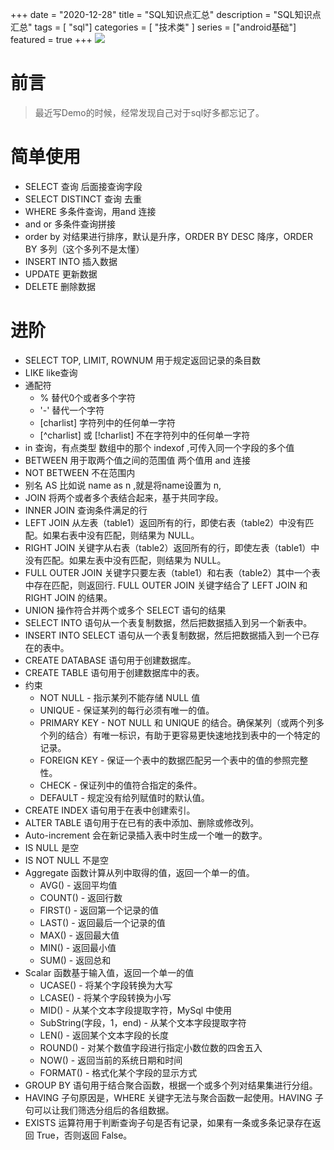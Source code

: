 +++
date = "2020-12-28"
title = "SQL知识点汇总"
description = "SQL知识点汇总"
tags = [ "sql"]
categories = [
    "技术类"
]
series = ["android基础"]
featured = true
+++
![](https://gitee.com/lalalaxiaowifi/pictures/raw/master/image/%E6%97%A5%E5%B8%B8%E6%90%AC%E7%A0%96%E5%A4%B4.png)
# 前言
> 最近写Demo的时候，经常发现自己对于sql好多都忘记了。

# 简单使用
* SELECT  查询 后面接查询字段
* SELECT DISTINCT 查询 去重
* WHERE 多条件查询，用and 连接
* and or 多条件查询拼接
* order by 对结果进行排序，默认是升序，ORDER BY DESC 降序，ORDER BY 多列（这个多列不是太懂）
* INSERT INTO 插入数据
* UPDATE 更新数据
* DELETE 删除数据
# 进阶
* SELECT TOP, LIMIT, ROWNUM 用于规定返回记录的条目数
* LIKE like查询
* 通配符
    * % 替代0个或者多个字符
    * '-' 替代一个字符
    * [charlist] 字符列中的任何单一字符
    * [^charlist]
      或
      [!charlist] 不在字符列中的任何单一字符
* in 查询，有点类型 数组中的那个 indexof ,可传入同一个字段的多个值
* BETWEEN 用于取两个值之间的范围值 两个值用 and 连接
* NOT BETWEEN 不在范围内
* 别名 AS 比如说 name as n ,就是将name设置为 n,
* JOIN 将两个或者多个表结合起来，基于共同字段。
* INNER JOIN 查询条件满足的行
* LEFT JOIN  从左表（table1）返回所有的行，即使右表（table2）中没有匹配。如果右表中没有匹配，则结果为 NULL。
* RIGHT JOIN 关键字从右表（table2）返回所有的行，即使左表（table1）中没有匹配。如果左表中没有匹配，则结果为 NULL。
* FULL OUTER JOIN 关键字只要左表（table1）和右表（table2）其中一个表中存在匹配，则返回行. FULL OUTER JOIN 关键字结合了 LEFT JOIN 和 RIGHT JOIN 的结果。
* UNION 操作符合并两个或多个 SELECT 语句的结果
* SELECT INTO 语句从一个表复制数据，然后把数据插入到另一个新表中。
* INSERT INTO SELECT 语句从一个表复制数据，然后把数据插入到一个已存在的表中。
* CREATE DATABASE 语句用于创建数据库。
* CREATE TABLE 语句用于创建数据库中的表。
* 约束
    * NOT NULL - 指示某列不能存储 NULL 值
    * UNIQUE - 保证某列的每行必须有唯一的值。
    * PRIMARY KEY - NOT NULL 和 UNIQUE 的结合。确保某列（或两个列多个列的结合）有唯一标识，有助于更容易更快速地找到表中的一个特定的记录。
    * FOREIGN KEY - 保证一个表中的数据匹配另一个表中的值的参照完整性。
    * CHECK - 保证列中的值符合指定的条件。
    * DEFAULT - 规定没有给列赋值时的默认值。
* CREATE INDEX 语句用于在表中创建索引。
* ALTER TABLE 语句用于在已有的表中添加、删除或修改列。
* Auto-increment 会在新记录插入表中时生成一个唯一的数字。
* IS NULL 是空
* IS NOT NULL 不是空
* Aggregate 函数计算从列中取得的值，返回一个单一的值。
    * AVG() - 返回平均值
    * COUNT() - 返回行数
    * FIRST() - 返回第一个记录的值
    * LAST() - 返回最后一个记录的值
    * MAX() - 返回最大值
    * MIN() - 返回最小值
    * SUM() - 返回总和
*  Scalar 函数基于输入值，返回一个单一的值
    * UCASE() - 将某个字段转换为大写
    * LCASE() - 将某个字段转换为小写
    * MID() - 从某个文本字段提取字符，MySql 中使用
    * SubString(字段，1，end) - 从某个文本字段提取字符
    * LEN() - 返回某个文本字段的长度
    * ROUND() - 对某个数值字段进行指定小数位数的四舍五入
    * NOW() - 返回当前的系统日期和时间
    * FORMAT() - 格式化某个字段的显示方式
* GROUP BY 语句用于结合聚合函数，根据一个或多个列对结果集进行分组。
* HAVING 子句原因是，WHERE 关键字无法与聚合函数一起使用。HAVING 子句可以让我们筛选分组后的各组数据。
* EXISTS 运算符用于判断查询子句是否有记录，如果有一条或多条记录存在返回 True，否则返回 False。










